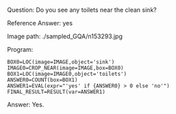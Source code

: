 Question: Do you see any toilets near the clean sink?

Reference Answer: yes

Image path: ./sampled_GQA/n153293.jpg

Program:

```
BOX0=LOC(image=IMAGE,object='sink')
IMAGE0=CROP_NEAR(image=IMAGE,box=BOX0)
BOX1=LOC(image=IMAGE0,object='toilets')
ANSWER0=COUNT(box=BOX1)
ANSWER1=EVAL(expr="'yes' if {ANSWER0} > 0 else 'no'")
FINAL_RESULT=RESULT(var=ANSWER1)
```
Answer: Yes.

